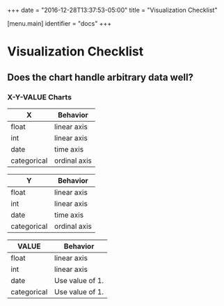+++
date = "2016-12-28T13:37:53-05:00"
title = "Visualization Checklist"

[menu.main]
  identifier = "docs"
+++

# Visualization Checklist

## Does the chart handle arbitrary data well?

### X-Y-VALUE Charts

| X | Behavior |
|---|---|
| float | linear axis |
| int | linear axis |
| date | time axis  |
| categorical | ordinal axis |

| Y | Behavior |
|---|---|
| float | linear axis |
| int | linear axis |
| date | time axis  |
| categorical | ordinal axis |

| VALUE | Behavior |
|---|---|
| float | linear axis |
| int | linear axis |
| date | Use value of 1.  |
| categorical | Use value of 1. |